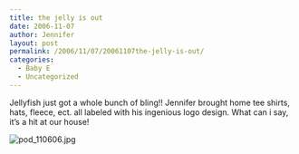 ```yaml
---
title: the jelly is out
date: 2006-11-07
author: Jennifer
layout: post
permalink: /2006/11/07/20061107the-jelly-is-out/
categories:
  - Baby E
  - Uncategorized
---
```

Jellyfish just got a whole bunch of bling!! Jennifer brought home tee shirts, hats, fleece, ect. all labeled with his ingenious logo design. What can i say, it&#8217;s a hit at our house!

<img id="image66" alt="pod_110606.jpg" src="http://static.squarespace.com/static/50db6bb3e4b015296cd43789/50dfa5b1e4b0dc6320e0b5ea/50dfa5b1e4b0dc6320e0b625/1162910475000/?format=original" />
